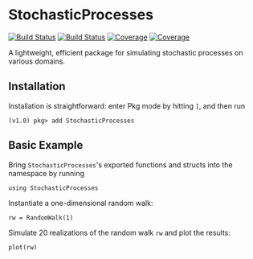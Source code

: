 # StochasticProcesses

[![Build Status](https://travis-ci.com/LoganDGraham/StochasticProcesses.jl.svg?branch=master)](https://travis-ci.com/LoganDGraham/StochasticProcesses.jl)
[![Build Status](https://ci.appveyor.com/api/projects/status/github/LoganDGraham/StochasticProcesses.jl?svg=true)](https://ci.appveyor.com/project/LoganDGraham/StochasticProcesses-jl)
[![Coverage](https://codecov.io/gh/LoganDGraham/StochasticProcesses.jl/branch/master/graph/badge.svg)](https://codecov.io/gh/LoganDGraham/StochasticProcesses.jl)
[![Coverage](https://coveralls.io/repos/github/LoganDGraham/StochasticProcesses.jl/badge.svg?branch=master)](https://coveralls.io/github/LoganDGraham/StochasticProcesses.jl?branch=master)

A lightweight, efficient package for simulating stochastic processes on various domains.

## Installation
Installation is straightforward: enter Pkg mode by hitting `]`, and then run
```julia-repl
(v1.0) pkg> add StochasticProcesses
```

## Basic Example
Bring `StochasticProcesses`'s exported functions and structs into the namespace by running
```julia-repl
using StochasticProcesses
```

Instantiate a one-dimensional random walk:
```julia-repl
rw = RandomWalk(1)
```

Simulate 20 realizations of the random walk `rw` and plot the results:
```julia-repl
plot(rw)
```
